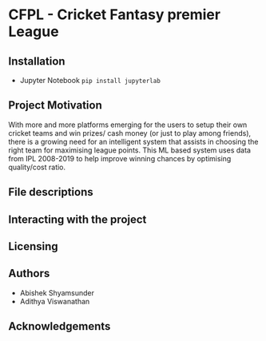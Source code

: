 # CFPL - Cricket Fantasy premier League  
## Installation
- Jupyter Notebook `pip install jupyterlab`  

## Project Motivation  
With more and more platforms emerging for the users to setup their own cricket teams and win prizes/ cash money (or just to play among friends), there is a growing need for an intelligent system that assists in choosing the right team for maximising league points. This ML based system uses data from IPL 2008-2019 to help improve winning chances by optimising quality/cost ratio.  

## File descriptions  

## Interacting with the project  

## Licensing  

## Authors  
- Abishek Shyamsunder
- Adithya Viswanathan

## Acknowledgements  

